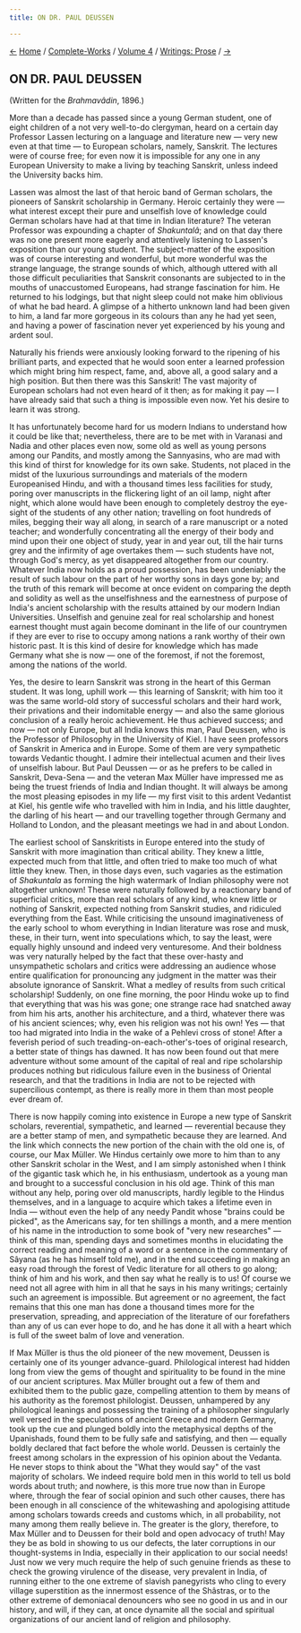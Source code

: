 ```yaml
---
title: ON DR. PAUL DEUSSEN

---
```

<div>

[←](reincarnation.htm) [Home](../../../index.htm) /
[Complete-Works](../../complete_works.htm) / [Volume
4](../volume_4_contents.htm) / [Writings:
Prose](writings_prose_contents.htm) / [→](on_professor_max_muller.htm)

  

## ON DR. PAUL DEUSSEN

(Written for the *Brahmavâdin*, 1896.)

More than a decade has passed since a young German student, one of eight
children of a not very well-to-do clergyman, heard on a certain day
Professor Lassen lecturing on a language and literature new — very new
even at that time — to European scholars, namely, Sanskrit. The lectures
were of course free; for even now it is impossible for any one in any
European University to make a living by teaching Sanskrit, unless indeed
the University backs him.

Lassen was almost the last of that heroic band of German scholars, the
pioneers of Sanskrit scholarship in Germany. Heroic certainly they were
— what interest except their pure and unselfish love of knowledge could
German scholars have had at that time in Indian literature? The veteran
Professor was expounding a chapter of *Shakuntalâ*; and on that day
there was no one present more eagerly and attentively listening to
Lassen's exposition than our young student. The subject-matter of the
exposition was of course interesting and wonderful, but more wonderful
was the strange language, the strange sounds of which, although uttered
with all those difficult peculiarities that Sanskrit consonants are
subjected to in the mouths of unaccustomed Europeans, had strange
fascination for him. He returned to his lodgings, but that night sleep
could not make him oblivious of what he bad heard. A glimpse of a
hitherto unknown land had been given to him, a land far more gorgeous in
its colours than any he had yet seen, and having a power of fascination
never yet experienced by his young and ardent soul.

Naturally his friends were anxiously looking forward to the ripening of
his brilliant parts, and expected that he would soon enter a learned
profession which might bring him respect, fame, and, above all, a good
salary and a high position. But then there was this Sanskrit! The vast
majority of European scholars had not even heard of it then; as for
making it pay — I have already said that such a thing is impossible even
now. Yet his desire to learn it was strong.

It has unfortunately become hard for us modern Indians to understand how
it could be like that; nevertheless, there are to be met with in
Varanasi and Nadia and other places even now, some old as well as young
persons among our Pandits, and mostly among the Sannyasins, who are mad
with this kind of thirst for knowledge for its own sake. Students, not
placed in the midst of the luxurious surroundings and materials of the
modern Europeanised Hindu, and with a thousand times less facilities for
study, poring over manuscripts in the flickering light of an oil lamp,
night after night, which alone would have been enough to completely
destroy the eye-sight of the students of any other nation; travelling on
foot hundreds of miles, begging their way all along, in search of a rare
manuscript or a noted teacher; and wonderfully concentrating all the
energy of their body and mind upon their one object of study, year in
and year out, till the hair turns grey and the infirmity of age
overtakes them — such students have not, through God's mercy, as yet
disappeared altogether from our country. Whatever India now holds as a
proud possession, has been undeniably the result of such labour on the
part of her worthy sons in days gone by; and the truth of this remark
will become at once evident on comparing the depth and solidity as well
as the unselfishness and the earnestness of purpose of India's ancient
scholarship with the results attained by our modern Indian Universities.
Unselfish and genuine zeal for real scholarship and honest earnest
thought must again become dominant in the life of our countrymen if they
are ever to rise to occupy among nations a rank worthy of their own
historic past. It is this kind of desire for knowledge which has made
Germany what she is now — one of the foremost, if not the foremost,
among the nations of the world.

Yes, the desire to learn Sanskrit was strong in the heart of this German
student. It was long, uphill work — this learning of Sanskrit; with him
too it was the same world-old story of successful scholars and their
hard work, their privations and their indomitable energy — and also the
same glorious conclusion of a really heroic achievement. He thus
achieved success; and now — not only Europe, but all India knows this
man, Paul Deussen, who is the Professor of Philosophy in the University
of Kiel. I have seen professors of Sanskrit in America and in Europe.
Some of them are very sympathetic towards Vedantic thought. I admire
their intellectual acumen and their lives of unselfish labour. But Paul
Deussen — or as he prefers to be called in Sanskrit, Deva-Sena — and the
veteran Max Müller have impressed me as being the truest friends of
India and Indian thought. It will always be among the most pleasing
episodes in my life — my first visit to this ardent Vedantist at Kiel,
his gentle wife who travelled with him in India, and his little
daughter, the darling of his heart — and our travelling together through
Germany and Holland to London, and the pleasant meetings we had in and
about London.

The earliest school of Sanskritists in Europe entered into the study of
Sanskrit with more imagination than critical ability. They knew a
little, expected much from that little, and often tried to make too much
of what little they knew. Then, in those days even, such vagaries as the
estimation of *Shakuntala* as forming the high watermark of Indian
philosophy were not altogether unknown! These were naturally followed by
a reactionary band of superficial critics, more than real scholars of
any kind, who knew little or nothing of Sanskrit, expected nothing from
Sanskrit studies, and ridiculed everything from the East. While
criticising the unsound imaginativeness of the early school to whom
everything in Indian literature was rose and musk, these, in their turn,
went into speculations which, to say the least, were equally highly
unsound and indeed very venturesome. And their boldness was very
naturally helped by the fact that these over-hasty and unsympathetic
scholars and critics were addressing an audience whose entire
qualification for pronouncing any judgment in the matter was their
absolute ignorance of Sanskrit. What a medley of results from such
critical scholarship! Suddenly, on one fine morning, the poor Hindu woke
up to find that everything that was his was gone; one strange race had
snatched away from him his arts, another his architecture, and a third,
whatever there was of his ancient sciences; why, even his religion was
not his own! Yes — that too had migrated into India in the wake of a
Pehlevi cross of stone! After a feverish period of such
treading-on-each-other's-toes of original research, a better state of
things has dawned. It has now been found out that mere adventure without
some amount of the capital of real and ripe scholarship produces nothing
but ridiculous failure even in the business of Oriental research, and
that the traditions in India are not to be rejected with supercilious
contempt, as there is really more in them than most people ever dream
of.

There is now happily coming into existence in Europe a new type of
Sanskrit scholars, reverential, sympathetic, and learned — reverential
because they are a better stamp of men, and sympathetic because they are
learned. And the link which connects the new portion of the chain with
the old one is, of course, our Max Müller. We Hindus certainly owe more
to him than to any other Sanskrit scholar in the West, and I am simply
astonished when I think of the gigantic task which he, in his
enthusiasm, undertook as a young man and brought to a successful
conclusion in his old age. Think of this man without any help, poring
over old manuscripts, hardly legible to the Hindus themselves, and in a
language to acquire which takes a lifetime even in India — without even
the help of any needy Pandit whose "brains could be picked", as the
Americans say, for ten shillings a month, and a mere mention of his name
in the introduction to some book of "very new researches" — think of
this man, spending days and sometimes months in elucidating the correct
reading and meaning of a word or a sentence in the commentary of Sâyana
(as he has himself told me), and in the end succeeding in making an easy
road through the forest of Vedic literature for all others to go along;
think of him and his work, and then say what he really is to us! Of
course we need not all agree with him in all that he says in his many
writings; certainly such an agreement is impossible. But agreement or no
agreement, the fact remains that this one man has done a thousand times
more for the preservation, spreading, and appreciation of the literature
of our forefathers than any of us can ever hope to do, and he has done
it all with a heart which is full of the sweet balm of love and
veneration.

If Max Müller is thus the old pioneer of the new movement, Deussen is
certainly one of its younger advance-guard. Philological interest had
hidden long from view the gems of thought and spirituality to be found
in the mine of our ancient scriptures. Max Müller brought out a few of
them and exhibited them to the public gaze, compelling attention to them
by means of his authority as the foremost philologist. Deussen,
unhampered by any philological leanings and possessing the training of a
philosopher singularly well versed in the speculations of ancient Greece
and modern Germany, took up the cue and plunged boldly into the
metaphysical depths of the Upanishads, found them to be fully safe and
satisfying, and then — equally boldly declared that fact before the
whole world. Deussen is certainly the freest among scholars in the
expression of his opinion about the Vedanta. He never stops to think
about the "What they would say" of the vast majority of scholars. We
indeed require bold men in this world to tell us bold words about truth;
and nowhere, is this more true now than in Europe where, through the
fear of social opinion and such other causes, there has been enough in
all conscience of the whitewashing and apologising attitude among
scholars towards creeds and customs which, in all probability, not many
among them really believe in. The greater is the glory, therefore, to
Max Müller and to Deussen for their bold and open advocacy of truth! May
they be as bold in showing to us our defects, the later corruptions in
our thought-systems in India, especially in their application to our
social needs! Just now we very much require the help of such genuine
friends as these to check the growing virulence of the disease, very
prevalent in India, of running either to the one extreme of slavish
panegyrists who cling to every village superstition as the innermost
essence of the Shâstras, or to the other extreme of demoniacal
denouncers who see no good in us and in our history, and will, if they
can, at once dynamite all the social and spiritual organizations of our
ancient land of religion and philosophy.

</div>
